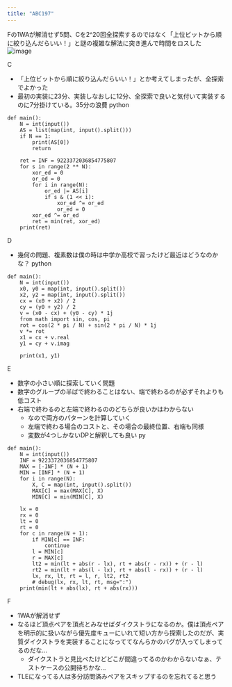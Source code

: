```yaml
---
title: "ABC197"
---
```


Fの1WAが解消せず5問、Cを2^20回全探索するのではなく「上位ビットから順に絞り込んだらいい！」と謎の複雑な解法に突き進んで時間をロスした
![image](https://gyazo.com/eea10722a2bd37aeecc3b655bb307f20/thumb/1000)

C
- 「上位ビットから順に絞り込んだらいい！」とか考えてしまったが、全探索でよかった
- 最初の実装に23分、実装しなおしに12分、全探索で良いと気付いて実装するのに7分掛けている。35分の浪費
python

```
def main():
    N = int(input())
    AS = list(map(int, input().split()))
    if N == 1:
        print(AS[0])
        return

    ret = INF = 9223372036854775807
    for s in range(2 ** N):
        xor_ed = 0
        or_ed = 0
        for i in range(N):
            or_ed |= AS[i]
            if s & (1 << i):
                xor_ed ^= or_ed
                or_ed = 0
        xor_ed ^= or_ed
        ret = min(ret, xor_ed)
    print(ret)
```


D
- 幾何の問題、複素数は僕の時は中学か高校で習ったけど最近はどうなのかな？
python

```
def main():
    N = int(input())
    x0, y0 = map(int, input().split())
    x2, y2 = map(int, input().split())
    cx = (x0 + x2) / 2
    cy = (y0 + y2) / 2
    v = (x0 - cx) + (y0 - cy) * 1j
    from math import sin, cos, pi
    rot = cos(2 * pi / N) + sin(2 * pi / N) * 1j
    v *= rot
    x1 = cx + v.real
    y1 = cy + v.imag

    print(x1, y1)
```


E
- 数字の小さい順に探索していく問題
- 数字のグループの半ばで終わることはない、端で終わるのが必ずそれよりも低コスト
- 右端で終わるのと左端で終わるののどちらが良いかはわからない
    - なので両方のパターンを計算していく
    - 左端で終わる場合のコストと、その場合の最終位置、右端も同様
    - 変数が4つしかないDPと解釈しても良い
py

```
def main():
    N = int(input())
    INF = 9223372036854775807
    MAX = [-INF] * (N + 1)
    MIN = [INF] * (N + 1)
    for i in range(N):
        X, C = map(int, input().split())
        MAX[C] = max(MAX[C], X)
        MIN[C] = min(MIN[C], X)

    lx = 0
    rx = 0
    lt = 0
    rt = 0
    for c in range(N + 1):
        if MIN[c] == INF:
            continue
        l = MIN[c]
        r = MAX[c]
        lt2 = min(lt + abs(r - lx), rt + abs(r - rx)) + (r - l)
        rt2 = min(lt + abs(l - lx), rt + abs(l - rx)) + (r - l) 
        lx, rx, lt, rt = l, r, lt2, rt2
        # debug(lx, rx, lt, rt, msg=":")
    print(min(lt + abs(lx), rt + abs(rx)))
```


F
- 1WAが解消せず
- なるほど頂点ペアを頂点とみなせばダイクストラになるのか。僕は頂点ペアを明示的に扱いながら優先度キューにいれて短い方から探索したのだが、実質ダイクストラを実装することになっててなんらかのバグが入ってしまってるのだな…
    - ダイクストラと見比べたけどどこが間違ってるのかわからないなぁ、テストケースの公開待ちかな…
- TLEになってる人は多分訪問済みペアをスキップするのを忘れてると思う
